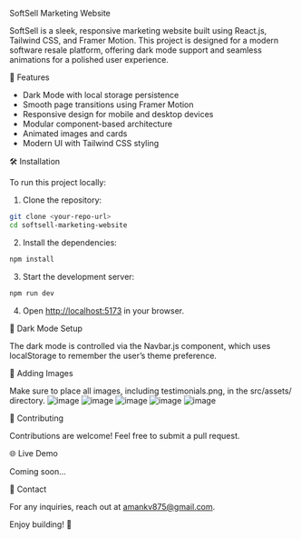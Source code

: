  SoftSell Marketing Website

SoftSell is a sleek, responsive marketing website built using React.js, Tailwind CSS, and Framer Motion. This project is designed for a modern software resale platform, offering dark mode support and seamless animations for a polished user experience.

 🚀 Features

* Dark Mode with local storage persistence
* Smooth page transitions using Framer Motion
* Responsive design for mobile and desktop devices
* Modular component-based architecture
* Animated images and cards
* Modern UI with Tailwind CSS styling


 🛠️ Installation

To run this project locally:

1. Clone the repository:

```bash
git clone <your-repo-url>
cd softsell-marketing-website
```

2. Install the dependencies:

```bash
npm install
```

3. Start the development server:

```bash
npm run dev
```

4. Open [http://localhost:5173](http://localhost:5173) in your browser.

 🌙 Dark Mode Setup

The dark mode is controlled via the Navbar.js component, which uses localStorage to remember the user’s theme preference.

 📸 Adding Images

Make sure to place all images, including testimonials.png, in the src/assets/ directory.
![image](https://github.com/user-attachments/assets/307dbf50-25b1-4d44-b9f3-2a008533bbd0)
![image](https://github.com/user-attachments/assets/088756c6-f9a9-4661-ba1d-0856846cb3bd)
![image](https://github.com/user-attachments/assets/fb1531a3-2b06-4cca-a32b-5172bc2d4a91)
![image](https://github.com/user-attachments/assets/70f58fd4-8dbc-4b4d-b89a-10372d3d1303)
![image](https://github.com/user-attachments/assets/91483471-19ea-4041-8d99-3b4bd456ebdb)






 🤝 Contributing

Contributions are welcome! Feel free to submit a pull request.


 🌐 Live Demo

Coming soon...

 📧 Contact

For any inquiries, reach out at [amankv875@gmail.com](mailto:amankv875@gmail.com).

Enjoy building! 🚀
